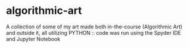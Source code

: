 # algorithmic-art

A collection of some of my art made both in-the-course (Algorithmic Art) and outside it, all utilizing PYTHON
:: code was run using the Spyder IDE and Jupyter Notebook

